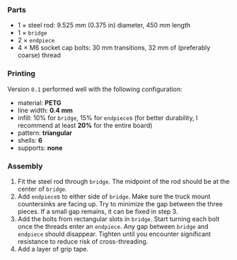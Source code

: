 ### Parts
- 1 × steel rod: 9.525 mm (0.375 in) diameter, 450 mm length
- 1 × `bridge`
- 2 × `endpiece`
- 4 × M6 socket cap bolts: 30 mm transitions, 32 mm of (preferably coarse) thread

### Printing
Version `0.1` performed well with the following configuration:
- material: **PETG**
- line width: **0.4 mm**
- infill: 10% for `bridge`, 15% for `endpiece`s (for better durability, I recommend at least **20%** for the entire board)
- pattern: **triangular**
- shells: **6**
- supports: **none**

### Assembly
1. Fit the steel rod through `bridge`. The midpoint of the rod should be at the center of `bridge`.
2. Add `endpiece`s to either side of `bridge`. Make sure the truck mount countersinks are facing up. Try to minimize the gap between the three pieces. If a small gap remains, it can be fixed in step 3.
3. Add the bolts from rectangular slots in `bridge`. Start turning each bolt once the threads enter an `endpiece`. Any gap between `bridge` and `endpiece` should disappear. Tighten until you encounter significant resistance to reduce risk of cross-threading.
4. Add a layer of grip tape.
